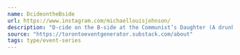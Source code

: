```yaml
---
name: DcideontheBside
url: https://www.instagram.com/michaellouisjohnson/
description: "D-cide on the B-side at the Communist’s Daughter (A drunken whole-room divebar music debate)"
source: "https://torontoeventgenerator.substack.com/about"
tags: type/event-series
---
```

